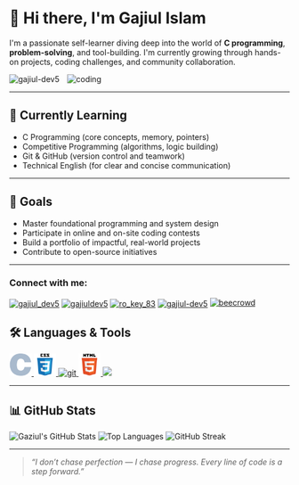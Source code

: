 
# 👋 Hi there, I'm Gajiul Islam




I'm a passionate self-learner diving deep into the world of **C programming**, **problem-solving**, and tool-building. I'm currently growing through hands-on projects, coding challenges, and community collaboration.

<img align="right" alt="coding" width="400" src="https://user-images.githubusercontent.com/55389276/140866485-8fb1c876-9a8f-4d6a-98dc-08c4981eaf70.gif">

<p align="left"> <img src="https://komarev.com/ghpvc/?username=gajiul-dev5&label=Profile%20views&color=0e75b6&style=flat" alt="gajiul-dev5" /> </p>


---

## 🧠 Currently Learning
- C Programming (core concepts, memory, pointers)
- Competitive Programming (algorithms, logic building)
- Git & GitHub (version control and teamwork)
- Technical English (for clear and concise communication)

---

## 🎯 Goals
- Master foundational programming and system design
- Participate in online and on-site coding contests
- Build a portfolio of impactful, real-world projects
- Contribute to open-source initiatives

---
<h3 align="left">Connect with me:</h3>
<p align="left">
<a href="https://twitter.com/gajiul_dev5" target="blank"><img align="center" src="https://raw.githubusercontent.com/rahuldkjain/github-profile-readme-generator/master/src/images/icons/Social/twitter.svg" alt="gajiul_dev5" height="30" width="40" /></a>
<a href="https://fb.com/gajiuldev5" target="blank"><img align="center" src="https://raw.githubusercontent.com/rahuldkjain/github-profile-readme-generator/master/src/images/icons/Social/facebook.svg" alt="gajiuldev5" height="30" width="40" /></a>
<a href="https://instagram.com/ro_key_83" target="blank"><img align="center" src="https://raw.githubusercontent.com/rahuldkjain/github-profile-readme-generator/master/src/images/icons/Social/instagram.svg" alt="ro_key_83" height="30" width="40" /></a>
<a href="https://codeforces.com/profile/gajiul-dev5" target="blank"><img align="center" src="https://raw.githubusercontent.com/rahuldkjain/github-profile-readme-generator/master/src/images/icons/Social/codeforces.svg" alt="gajiul-dev5" height="30" width="40" /></a>
<a href="https://judge.beecrowd.com/en/profile/1134959" target="_blank">
  <img src="https://camo.githubusercontent.com/b2dcc61143d6fc2bad27f9a6596b1b8533b3d4f137690c6c75f15e4bb175a229/68747470733a2f2f7265736f75726365732e62656563726f77642e636f6d2e62722f6a756467652f696d672f352e302f6c6f676f2d62656563726f77642e706e673f31363335303937303336"
       alt="beecrowd"
       style="width:48px;height:28px;">
</a>
</p>

## 🛠 Languages & Tools
<p align="left"> <a href="https://www.cprogramming.com/" target="_blank" rel="noreferrer"> <img src="https://raw.githubusercontent.com/devicons/devicon/master/icons/c/c-original.svg" alt="c" width="40" height="40"/> </a> <a href="https://www.w3schools.com/css/" target="_blank" rel="noreferrer"> <img src="https://raw.githubusercontent.com/devicons/devicon/master/icons/css3/css3-original-wordmark.svg" alt="css3" width="40" height="40"/> </a> <a href="https://git-scm.com/" target="_blank" rel="noreferrer"> <img src="https://www.vectorlogo.zone/logos/git-scm/git-scm-icon.svg" alt="git" width="40" height="40"/> </a> <a href="https://www.w3.org/html/" target="_blank" rel="noreferrer"> <img src="https://raw.githubusercontent.com/devicons/devicon/master/icons/html5/html5-original-wordmark.svg" alt="html5" width="40" height="40"/>  <img src="https://cdn.jsdelivr.net/gh/devicons/devicon/icons/visualstudio/visualstudio-plain.svg" width="40"/> </a> </p>


---

## 📊 GitHub Stats

![Gaziul's GitHub Stats](https://github-readme-stats.vercel.app/api?username=gajiul-dev5&show_icons=true&theme=radical&hide_border=true)
![Top Languages](https://github-readme-stats.vercel.app/api/top-langs/?username=gajiul-dev5&layout=compact&theme=radical&hide_border=true)
![GitHub Streak](https://streak-stats.demolab.com?user=gajiul-dev5&theme=radical&hide_border=true)

---

> *“I don’t chase perfection — I chase progress. Every line of code is a step forward.”*
